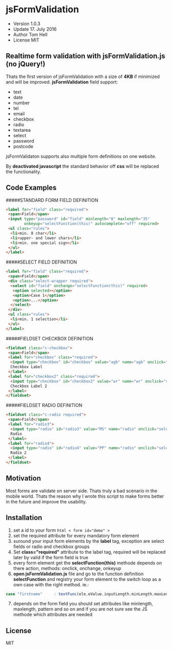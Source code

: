 # jsFormValidation

- Version 1.0.3
- Update  17. July 2016
- Author  Tom Hell
- License MIT


## Realtime form validation with jsFormValidation.js (no jQuery!)

Thats the first version of jsFormValidation with a size of **4KB** if minimized and will be improved.
**jsFormValidation** field support:
- text
- date
- number
- tel
- email
- checkbox
- radio
- textarea
- select
- password
- postcode

jsFormValidaton supports also multiple form definitions on one website.

By **deactivated javascript** the standard behavior off **css** will be replaced the functionality.


## Code Examples

#####STANDARD FORM FIELD DEFINITION
```html
<label for="field" class="required">
 <span>Field</span>
 <input type="password" id="field" minlength="8" maxlength="35" 
        onkeyup="selectFunction(this)" autocomplete="off" required>
 <ul class="rules">
  <li>min. 8 char</li>
  <li>upper- and lower chars</li>
  <li>min. one special sign</li>
 </ul>
</label>
```

#####SELECT FIELD DEFINITION
```html
<label for="field" class="required">
 <span>Field</span>
 <div class="select-wrapper required">
  <select id="field" onchange="selectFunction(this)" required>
   <option selected></option>
   <option>Case 1</option>
   <option>...</option>
  </select>
 </div>
 <ul class="rules">
  <li>min. 1 selection</li>
 </ul>
</label>
```

#####FIELDSET CHECKBOX DEFINITION
```html
<fieldset class="c-checkbox">
 <span>Field</span>
 <label for="checkbox" class="required">
  <input type="checkbox" id="checkbox" value="agb" name="agb" onclick="selectFunction(this)" required>
  Checkbox Label
 </label>
 <label for="checkbox2" class="required">
  <input type="checkbox" id="checkbox2" value="wr" name="wr" onclick="selectFunction(this)" required>
  Checkbox Label 2
 </label>
</fieldset>
```

#####FIELDSET RADIO DEFINITION
```html
<fieldset class="c-radio required">
 <span>Field</span>
 <label for="radio3">
  <input type="radio" id="radio3" value="MS" name="radio" onclick="selectFunction(this)" required>
  Radio
 </label>
 <label for="radio4">
  <input type="radio" id="radio4" value="PP" name="radio" onclick="selectFunction(this)">
  Radio 2
 </label>
</fieldset>
```

## Motivation

Most forms are validate on server side. Thats truly a bad scenario in the mobile world.
Thats the reason why I wrote this script to make forms better in the future and
improve the usability.


## Installation

1. set a id to your form
   ```html < form id="demo" > ```
2. set the required attribute for every mandatory form element
3. suround your input form elements by the **label** tag,
   exception are select fields or radio and checkbox groups 
4. Set **class="required"** attribute to the label tag, required will be replaced later by valid if the form field is true 
5. every form element get the **selectFunction(this)** methode depends on there action, methods: onclick, onchange, onkeyup
6. **open jsFormValidation.js** file and go to the function definition **selectFunction** and registry your form element to the switch loop as a own case with the right method. ie.: 
  ```javascript
  case "firstname"     : textFunc(ele,eValue,inputLength,minLength,maxLength,rules);break;
  ```
7. depends on the form field you should set attributes like minlength, maxlength, pattern and so on and if you are not sure see the JS methode which attributes are needed


## License

MIT
